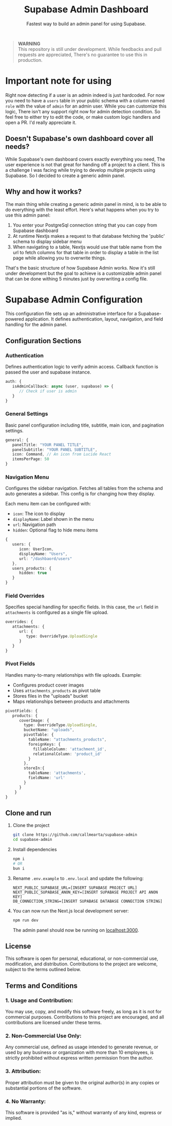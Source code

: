 <h1 align="center">Supabase Admin Dashboard</h1>

<p align="center">
 Fastest way to build an admin panel for using Supabase.
</p>

<br/>

> **WARNING**  
> This repository is still under development. While feedbacks and pull requests are appreciated, There's no guarantee to use this in production.

# Important note for using
Right now detecting if a user is an admin indeed is just hardcoded. For now you need to have a `users` table in your public schema with a column named `role` with the value of `admin` for an admin user. While you can customize this logic, There isn't any support right now for admin detection condition. So feel free to either try to edit the code, or make custom logic handlers and open a PR. I'd really appreciate it.

## Doesn't Supabase's own dashboard cover all needs?

<p>While Supabase's own dashboard covers exactly everything you need, The user experience is not that great for handing off a project to a client. This is a challenge I was facing while trying to develop multiple projects using Supabase. So I decided to create a generic admin panel.</p>

## Why and how it works?
<p>The main thing while creating a generic admin panel in mind, is to be able to do everything with the least effort. Here's what happens when you try to use this admin panel:</p>

1. You enter your PostgreSql connection string that you can copy from Supabase dashboard
2. At runtime Nextjs makes a request to that database fetching the 'public' schema to display sidebar menu
3. When navigating to a table, Nextjs would use that table name from the url to fetch columns for that table in order to display a table in the list page while allowing you to overwrite things.

<p>That's the basic structure of how Supabase Admin works. Now it's still under development but the goal to achieve is a customizable admin panel that can be done withing 5 minutes just by overwriting a config file.</p>

# Supabase Admin Configuration

This configuration file sets up an administrative interface for a Supabase-powered application. It defines authentication, layout, navigation, and field handling for the admin panel.

## Configuration Sections

### Authentication
Defines authentication logic to verify admin access. Callback function is passed the user and supabase instance.

```typescript
auth: {
   isAdminCallback: async (user, supabase) => {
      // Check if user is admin
   }
}
```


### General Settings
Basic panel configuration including title, subtitle, main icon, and pagination settings.

```typescript
general: {
   panelTitle: "YOUR PANEL TITLE",
   panelSubtitle: "YOUR PANEL SUBTITLE",
   icon: Command, // An icon from Lucide React
   itemsPerPage: 50
}
```

### Navigation Menu
Configures the sidebar navigation. Fetches all tables from the schema and auto generates a sidebar. This config is for changing how they display.

Each menu item can be configured with:
- `icon`: The icon to display
- `displayName`: Label shown in the menu
- `url`: Navigation path
- `hidden`: Optional flag to hide menu items
```typescript
{
   users: {
      icon: UserIcon,
      displayName: "Users",
      url: "/dashbaord/users"
   },
   users_products: {
      hidden: true
   }
}
```

### Field Overrides
Specifies special handling for specific fields. In this case, the `url` field in `attachments` is configured as a single file upload.

```typescript
overrides: {
   attachments: {
      url: {
         type: OverrideType.UploadSingle
      }
   }
}
```

### Pivot Fields
Handles many-to-many relationships with file uploads. Example:
- Configures product cover images
- Uses `attachments_products` as pivot table
- Stores files in the "uploads" bucket
- Maps relationships between products and attachments
```typescript
pivotFields: {
   products: {
      coverImage: {
        type: OverrideType.UploadSingle,
        bucketName: "uploads",
        pivotTable: {
          tableName: "attachments_products",
          foreignKeys: {
            fillableColumn: 'attachment_id',
            relationalColumn: 'product_id'
          }
        },
        storeIn:{
          tableName: 'attachments',
          fieldName: 'url'
        }
      }
    }
}
```



## Clone and run

1. Clone the project

   ```bash
   git clone https://github.com/callmearta/supabase-admin
   cd supabase-admin
   ```

2. Install dependencies

   ```bash
   npm i
   # OR
   bun i
   ```

4. Rename `.env.example` to `.env.local` and update the following:

   ```
   NEXT_PUBLIC_SUPABASE_URL=[INSERT SUPABASE PROJECT URL]
   NEXT_PUBLIC_SUPABASE_ANON_KEY=[INSERT SUPABASE PROJECT API ANON KEY]
   DB_CONNECTION_STRING=[INSERT SUPABASE DATABASE CONNECTION STRING]
   ```

5. You can now run the Next.js local development server:

   ```bash
   npm run dev
   ```

   The admin panel should now be running on [localhost:3000](http://localhost:3000/).

## License
This software is open for personal, educational, or non-commercial use, modification, and distribution. Contributions to the project are welcome, subject to the terms outlined below.
<br/>
## Terms and Conditions

### 1. Usage and Contribution:

You may use, copy, and modify this software freely, as long as it is not for commercial purposes.
Contributions to this project are encouraged, and all contributions are licensed under these terms.

### 2. Non-Commercial Use Only:

Any commercial use, defined as usage intended to generate revenue, or used by any business or organization with more than 10 employees, is strictly prohibited without express written permission from the author.

### 3. Attribution:

Proper attribution must be given to the original author(s) in any copies or substantial portions of the software.

### 4. No Warranty:

This software is provided "as is," without warranty of any kind, express or implied.